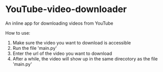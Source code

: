 # YouTube-video-downloader
An inline app for downloading videos from YouTube

How to use:
1) Make sure the video you want to download is accessible
2) Run the file 'main.py'
3) Enter the url of the video you want to download
4) After a while, the video will show up in the same direcotory as the file 'main.py'
